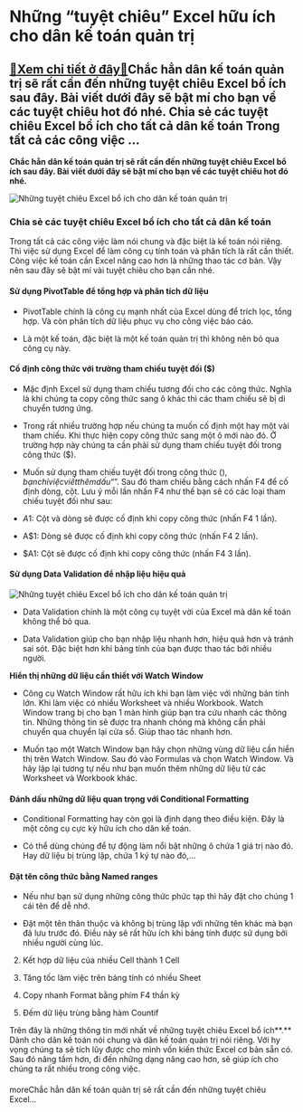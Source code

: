 Những “tuyệt chiêu” Excel hữu ích cho dân kế toán quản trị
==========================================================

[:gift:Xem chi tiết ở đây:gift:](https://hddtvn.com/nhung-tuyet-chieu-excel-huu-ich-cho-dan-ke-toan-quan-tri/)Chắc hẳn dân kế toán quản trị sẽ rất cần đến những tuyệt chiêu Excel bổ ích sau đây. Bài viết dưới đây sẽ bật mí cho bạn về các tuyệt chiêu hot đó nhé. Chia sẻ các tuyệt chiêu Excel bổ ích cho tất cả dân kế toán Trong tất cả các công việc …
------------------------------------------------------------------------------------------------------------------------------------------------------------------------------------------------------------------------------------------------

**Chắc hẳn dân kế toán quản trị sẽ rất cần đến những tuyệt chiêu Excel bổ ích sau đây. Bài viết dưới đây sẽ bật mí cho bạn về các tuyệt chiêu hot đó nhé.**


![Những tuyệt chiêu Excel bổ ích cho dân kế toán quản trị](https://hddtvn.com/wp-content/uploads/2021/01/20-ThE1BBA7-thuE1BAADt-Excel.jpeg "Những tuyệt chiêu Excel bổ ích cho dân kế toán quản trị")


### **Chia sẻ các tuyệt chiêu Excel bổ ích cho tất cả dân kế toán**


Trong tất cả các công việc làm nói chung và đặc biệt là kế toán nói riêng. Thì việc sử dụng Excel để làm công cụ tính toán và phân tích là rất cần thiết. Công việc kế toán cần Excel nâng cao hơn là những thao tác cơ bản. Vậy nên sau đây sẽ bật mí vài tuyệt chiêu cho bạn cần nhé.


#### **Sử dụng PivotTable để tổng hợp và phân tích dữ liệu**




* PivotTable chính là công cụ mạnh nhất của Excel dùng để trích lọc, tổng hợp. Và còn phân tích dữ liệu phục vụ cho công việc báo cáo.

* Là một kế toán, đặc biệt là một kế toán quản trị thì không nên bỏ qua công cụ này.



#### **Cố định công thức với trường tham chiếu tuyệt đối ($)**




* Mặc định Excel sử dụng tham chiếu tương đối cho các công thức. Nghĩa là khi chúng ta copy công thức sang ô khác thì các tham chiếu sẽ bị di chuyển tương ứng.

* Trong rất nhiều trường hợp nếu chúng ta muốn cố định một hay một vài tham chiếu. Khi thực hiện copy công thức sang một ô mới nào đó. Ở trường hợp này chúng ta cần phải sử dụng tham chiếu tuyệt đối trong công thức ($).

* Muốn sử dụng tham chiếu tuyệt đối trong công thức ($), bạn chỉ việc viết thêm dấu “$”. Sau đó tham chiếu bằng cách nhấn F4 để cố định dòng, cột. Lưu ý mỗi lần nhấn F4 như thế bạn sẽ có các loại tham chiếu tuyệt đối như sau:



+ $A$1: Cột và dòng sẽ được cố định khi copy công thức (nhấn F4 1 lần).


+ A$1: Dòng sẽ được cố định khi copy công thức (nhấn F4 2 lần).


+ $A1: Cột sẽ được cố định khi copy công thức (nhấn F4 3 lần).


#### **Sử dụng Data Validation để nhập liệu hiệu quả**


![Những tuyệt chiêu Excel bổ ích cho dân kế toán quản trị](https://hddtvn.com/wp-content/uploads/2021/01/phan-mem-ke-toan-excel1.jpg "Những tuyệt chiêu Excel bổ ích cho dân kế toán quản trị")




* Data Validation chính là một công cụ tuyệt vời của Excel mà dân kế toán không thể bỏ qua.

* Data Validation giúp cho bạn nhập liệu nhanh hơn, hiệu quả hơn và tránh sai sót. Đặc biệt hơn khi bảng tính của bạn được thao tác bởi nhiều người.



**Hiển thị những dữ liệu cần thiết với Watch Window**




* Công cụ Watch Window rất hữu ích khi bạn làm việc với những bản tính lớn. Khi làm việc có nhiều Worksheet và nhiều Workbook. Watch Window trang bị cho bạn 1 màn hình giúp bạn tra cứu nhanh các thông tin. Những thông tin sẽ được tra nhanh chóng mà không cần phải chuyển qua chuyển lại cửa sổ. Giúp thao tác nhanh hơn.

* Muốn tạo một Watch Window bạn hãy chọn những vùng dữ liệu cần hiển thị trên Watch Window. Sau đó vào Formulas và chọn Watch Window. Và hãy lập lại tương tự nếu như bạn muốn thêm những dữ liệu từ các Worksheet và Workbook khác.



#### **Đánh dấu những dữ liệu quan trọng với Conditional Formatting**




* Conditional Formatting hay còn gọi là định dạng theo điều kiện. Đây là một công cụ cực kỳ hữu ích cho dân kế toán. 

* Có thể dùng chúng để tự động làm nổi bật những ô chứa 1 giá trị nào đó. Hay dữ liệu bị trùng lặp, chứa 1 ký tự nào đó,…



#### **Đặt tên công thức bằng Named ranges**




* Nếu như bạn sử dụng những công thức phức tạp thì hãy đặt cho chúng 1 cái tên để dễ nhớ.

* Đặt một tên thân thuộc và không bị trùng lặp với những tên khác mà bạn đã lưu trước đó. Điều này sẽ rất hữu ích khi bảng tính được sử dụng bởi nhiều người cùng lúc.





2. Kết hợp dữ liệu của nhiều Cell thành 1 Cell

4. Tăng tốc làm việc trên bảng tính có nhiều Sheet

6. Copy nhanh Format bằng phím F4 thần kỳ

8. Đếm dữ liệu trùng bằng hàm Countif



Trên đây là những thông tin mới nhất về những tuyệt chiêu Excel bổ ích**.** Dành cho dân kế toán nói chung và dân kế toán quản trị nói riêng. Với hy vọng chúng ta sẽ tích lũy được cho mình vốn kiến thức Excel cơ bản sẵn có. Sau đó nâng tầm hơn, đi đến những dạng nâng cao hơn, sẽ giúp ích cho chúng ta rất nhiều trong công việc.


#### 


moreChắc hẳn dân kế toán quản trị sẽ rất cần đến những tuyệt chiêu Excel…


